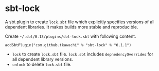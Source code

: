 # sbt-lock

A sbt plugin to create `lock.sbt` file which explicitly specifies
versions of all dependent libraries.
It makes builds more stable and reproducible.

Create `~/.sbt/0.13/plugins/sbt-lock.sbt` with following content.

    addSbtPlugin("com.github.tkawachi" % "sbt-lock" % "0.1.1")

* `lock` to create `lock.sbt` file.
  `lock.sbt` includes `depnedencyOverrides` for all dependent library versions.
* `unlock` to delete `lock.sbt` file.
